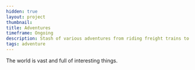 ```yaml
---
hidden: true
layout: project
thumbnail:
title: Adventures
timeframe: Ongoing
description: Stash of various adventures from riding freight trains to visiting India.
tags: adventure
---
```


The world is vast and full of interesting things.
